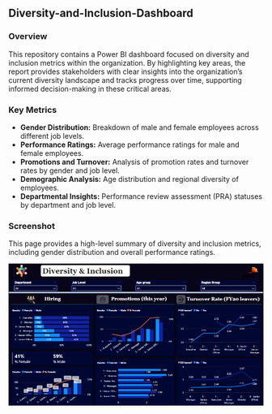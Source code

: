 ## Diversity-and-Inclusion-Dashboard
### Overview
This repository contains a Power BI dashboard focused on diversity and inclusion metrics within the organization. By highlighting key areas, the report provides stakeholders with clear insights into the organization’s current diversity landscape and tracks progress over time, supporting informed decision-making in these critical areas.
### Key Metrics
- **Gender Distribution:** Breakdown of male and female employees across different job levels.
- **Performance Ratings:** Average performance ratings for male and female employees.
- **Promotions and Turnover:** Analysis of promotion rates and turnover rates by gender and job level.
- **Demographic Analysis:** Age distribution and regional diversity of employees.
- **Departmental Insights:** Performance review assessment (PRA) statuses by department and job level.

### Screenshot
This page provides a high-level summary of diversity and inclusion metrics, including gender distribution and overall performance ratings.

![Logo](./Images/Page1.png)

